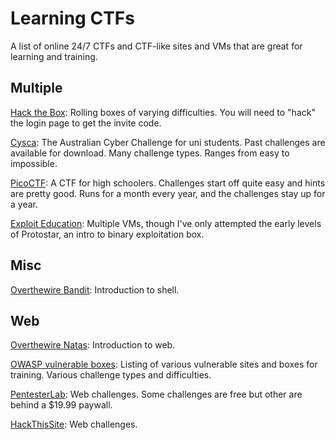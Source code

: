 # Learning CTFs
A list of online 24/7 CTFs and CTF-like sites and VMs that are great for learning and training.

## Multiple
[Hack the Box](https://www.hackthebox.eu/): Rolling boxes of varying difficulties. You will need to "hack" the login page to get the invite code.

[Cysca](https://cyberchallenge.com.au/): The Australian Cyber Challenge for uni students. Past challenges are available for download. Many challenge types. Ranges from easy to impossible.

[PicoCTF](https://picoctf.com/): A CTF for high schoolers. Challenges start off quite easy and hints are pretty good. Runs for a month every year, and the challenges stay up for a year.

[Exploit Education](https://exploit.education/): Multiple VMs, though I've only attempted the early levels of Protostar, an intro to binary exploitation box.

## Misc
[Overthewire Bandit](http://overthewire.org/wargames/bandit/): Introduction to shell.


## Web
[Overthewire Natas](http://overthewire.org/wargames/natas/): Introduction to web. 

[OWASP vulnerable boxes](https://www.owasp.org/index.php/OWASP_Vulnerable_Web_Applications_Directory_Project#tab=Main): Listing of various vulnerable sites and boxes for training. Various challenge types and difficulties.

[PentesterLab](https://pentesterlab.com/): Web challenges. Some challenges are free but other are behind a $19.99 paywall.

[HackThisSite](https://www.hackthissite.org/): Web challenges.






